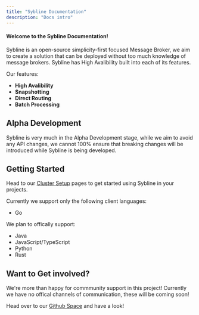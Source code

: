 ```yaml
---
title: "Sybline Documentation"
description: "Docs intro"
---
```


<h4>Welcome to the Sybline Documentation!</h4>

Sybline is an open-source simplicity-first focused Message Broker, we aim to create a solution that can be deployed without too much knowledge of message brokers. Sybline has High Avalibility built into each of its features.

Our features:
- **High Avalibility**
- **Snapshotting**
- **Direct Routing**
- **Batch Processing**

## Alpha Development

Sybline is very much in the Alpha Development stage, while we aim to avoid any API changes, we cannot 100% ensure that breaking changes will be introduced while Sybline is being developed.

## Getting Started

Head to our <a href="/en/page-2">Cluster Setup</a> pages to get started using Sybline in your projects. 

Currently we support only the following client languages:
* Go

We plan to offically support:
* Java
* JavaScript/TypeScript
* Python
* Rust

## Want to Get involved?

We're more than happy for commmunity support in this project! Currently we have no offical channels of communication, these will be coming soon!

Head over to our <a href="https://github.com/GreedyKomodoDragon/Sybline">Github Space</a> and have a look!